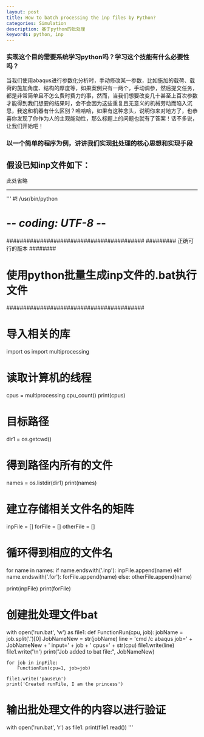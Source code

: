 ```yaml
---
layout: post
title: How to batch processing the inp files by Python?
categories: Simulation
description: 基于python的批处理
keywords: python, inp
---
```

### 实现这个目的需要系统学习python吗？学习这个技能有什么必要性吗？
当我们使用abaqus进行参数化分析时，手动修改某一参数，比如施加的载荷、载荷的施加角度、结构的厚度等，如果案例只有一两个，手动调参，然后提交任务，都是非常简单且不怎么费时费力的事，然而，当我们想要改变几十甚至上百次参数才能得到我们想要的结果时，会不会因为这些重复且无意义的机械劳动而陷入沉思，我这和机器有什么区别？哈哈哈，如果有这种念头，说明你来对地方了，也恭喜你发现了你作为人的主观能动性，那么标题上的问题也就有了答案！话不多说，让我们开始吧！
### 以一个简单的程序为例，讲讲我们实现批处理的核心思想和实现手段

假设已知inp文件如下：
---
此处省略

---
'''
#! /usr/bin/python
# -*- coding: UTF-8 -*-

#########################################
######### 正确可行的版本 ########
# 使用python批量生成inp文件的.bat执行文件 #
#########################################

# 导入相关的库
import os
import multiprocessing

# 读取计算机的线程
cpus = multiprocessing.cpu_count()
print(cpus)

# 目标路径
dir1 = os.getcwd()
# 得到路径内所有的文件
names = os.listdir(dir1)
print(names)

# 建立存储相关文件名的矩阵
inpFile = []
forFile = []
otherFile = []

# 循环得到相应的文件名
for name in names:
    if name.endswith('.inp'):
        inpFile.append(name)
    elif name.endswith('.for'):
        forFile.append(name)
    else:
        otherFile.append(name)

print(inpFile)
print(forFile)

# 创建批处理文件bat
with open('run.bat', 'w') as file1:
    def FunctionRun(cpu, job):
        jobName = job.split('.')[0]
        JobNameNew = str(jobName)
        line = 'cmd /c abaqus job=' + JobNameNew + ' input=' + job + ' cpus=' + str(cpu)
        file1.write(line)
        file1.write('\n')
        print("Job added to bat file:", JobNameNew)

    for job in inpFile:
        FunctionRun(cpu=1, job=job)

    file1.write('pause\n')
    print('Created runFile, I am the princess')

# 输出批处理文件的内容以进行验证
with open('run.bat', 'r') as file1:
    print(file1.read())
'''
